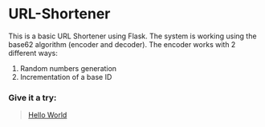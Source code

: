 # URL-Shortener
This is a basic URL Shortener using Flask.
The system is working using the base62 algorithm (encoder and decoder).
The encoder works with 2 different ways:
1. Random numbers generation 
2. Incrementation of a base ID

### Give it a try:
> <a href="https://xyurl.herokuapp.com/" target="_blank">Hello World</a>
